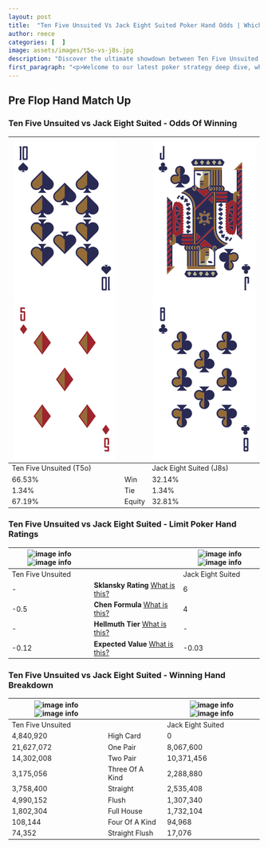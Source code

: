 ```yaml
---
layout: post
title:  "Ten Five Unsuited Vs Jack Eight Suited Poker Hand Odds | Which Is The Better Hand In Poker? A Complete Guide"
author: reece
categories: [  ]
image: assets/images/t5o-vs-j8s.jpg
description: "Discover the ultimate showdown between Ten Five Unsuited and Jack Eight Suited in poker! Uncover the odds, strategies, and scenarios where one hand triumphs over the other. Get ready to up your poker game with this thrilling analysis."
first_paragraph: "<p>Welcome to our latest poker strategy deep dive, where we're pitting two distinct hands against each other in a high-stakes showdown: Ten Five Unsuited vs Jack Eight Suited.</p><p>In the dynamic world of poker, every decision counts, and knowing which hand holds the upper hand is key to your success at the table.</p><p>In this article, we'll dissect these two hands, explore the scenarios where one dominates the other, and equip you with the knowledge to make strategic choices that can tip the odds in your favor.</p><p>Get ready to unravel the intriguing dynamics of these poker hands and elevate your game to new heights.</p>"
---
```




[comment]: # (sp0)

## Pre Flop Hand Match Up

<div class="table hand-ratings" markdown="1"> 



### Ten Five Unsuited vs Jack Eight Suited - Odds Of Winning


    
| ![image info](assets/images/hand1/t.png) ![image info](assets/images/hand1/5o.png) |  | ![image info](assets/images/hand2/j.png) ![image info](assets/images/hand2/8.png) |
| -------- | -------- | -------- |
| Ten Five Unsuited (T5o) |  | Jack Eight Suited (J8s) |
| 66.53% | Win | 32.14% |
| 1.34% | Tie | 1.34% |
| 67.19% | Equity | 32.81% |




[comment]: # (sp1)



### Ten Five Unsuited vs Jack Eight Suited - Limit Poker Hand Ratings


    
| ![image info](https://www.riverpairs.com/assets/images/hand1/t.png) ![image info](https://www.riverpairs.com/assets/images/hand1/5o.png) |  | ![image info](https://www.riverpairs.com/assets/images/hand2/j.png) ![image info](https://www.riverpairs.com/assets/images/hand2/8.png) |
| -------- | -------- | -------- |
| Ten Five Unsuited |  | Jack Eight Suited |
| - | **Sklansky Rating** [What is this?](/sklansky-rating-explained) | 6 |
| -0.5 | **Chen Formula** [What is this?](/chen-formula-explained) | 4 |
| - | **Hellmuth Tier** [What is this?](/Hellmuth-tier-explained) | - |
| -0.12 | **Expected Value** [What is this?](/expected-value-explained) | -0.03 |




[comment]: # (sp2)



### Ten Five Unsuited vs Jack Eight Suited - Winning Hand Breakdown


    
| ![image info](https://www.riverpairs.com/assets/images/hand1/t.png) ![image info](https://www.riverpairs.com/assets/images/hand1/5o.png) |  | ![image info](https://www.riverpairs.com/assets/images/hand2/j.png) ![image info](https://www.riverpairs.com/assets/images/hand2/8.png) |
| -------- | -------- | -------- |
| Ten Five Unsuited |  | Jack Eight Suited |
| 4,840,920 | High Card | 0 |
| 21,627,072 | One Pair | 8,067,600 |
| 14,302,008 | Two Pair | 10,371,456 |
| 3,175,056 | Three Of A Kind | 2,288,880 |
| 3,758,400 | Straight | 2,535,408 |
| 4,990,152 | Flush | 1,307,340 |
| 1,802,304 | Full House | 1,732,104 |
| 108,144 | Four Of A Kind | 94,968 |
| 74,352 | Straight Flush | 17,076 |




[comment]: # (sp3)



</div>

[comment]: # (sp4)



[comment]: # (sp5)

